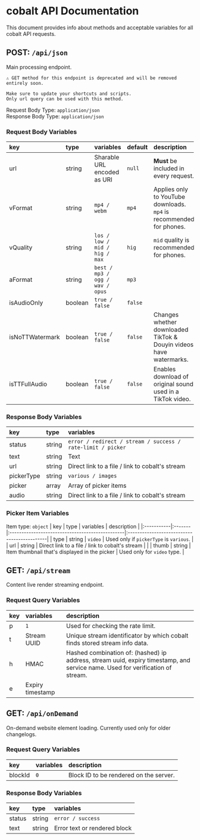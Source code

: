 # cobalt API Documentation
This document provides info about methods and acceptable variables for all cobalt API requests.<br>
## POST: ``/api/json``
Main processing endpoint.<br>
```
⚠️ GET method for this endpoint is deprecated and will be removed entirely soon.

Make sure to update your shortcuts and scripts.
Only url query can be used with this method.
```
Request Body Type: ``application/json``<br>
Response Body Type: ``application/json``

### Request Body Variables
| key             | type    | variables                         | default    | description                                                           |
|:----------------|:--------|:----------------------------------|:-----------|:----------------------------------------------------------------------|
| url             | string  | Sharable URL encoded as URI       | ``null``   | **Must** be included in every request.                                |
| vFormat         | string  | ``mp4 / webm``                    | ``mp4``    | Applies only to YouTube downloads. ``mp4`` is recommended for phones. |
| vQuality        | string  | ``los / low / mid / hig / max``   | ``hig``    | ``mid`` quality is recommended for phones.                            |
| aFormat         | string  | ``best / mp3 / ogg / wav / opus`` | ``mp3``    |                                                                       |
| isAudioOnly     | boolean | ``true / false``                  | ``false``  |                                                                       |
| isNoTTWatermark | boolean | ``true / false``                  | ``false``  | Changes whether downloaded TikTok & Douyin videos have watermarks.    |
| isTTFullAudio   | boolean | ``true / false``                  | ``false``  | Enables download of original sound used in a TikTok video.            |

### Response Body Variables
| key        | type   | variables                                                     |
|:-----------|:-------|:--------------------------------------------------------------|
| status     | string | ``error / redirect / stream / success / rate-limit / picker`` |
| text       | string | Text                                                          |
| url        | string | Direct link to a file / link to cobalt's stream               |
| pickerType | string | ``various / images``                                          |
| picker     | array  | Array of picker items                                         |
| audio      | string | Direct link to a file / link to cobalt's stream               |

### Picker Item Variables
Item type: ``object``
| key        | type   | variables                                       | description                                 |
|:-----------|:-------|:------------------------------------------------|:--------------------------------------------|
| type       | string | ``video``                                       | Used only if ``pickerType`` is ``various``. |
| url        | string | Direct link to a file / link to cobalt's stream |                                             |
| thumb      | string | Item thumbnail that's displayed in the picker   | Used only for ``video`` type.               |

## GET: ``/api/stream``
Content live render streaming endpoint.<br>

### Request Query Variables
| key | variables        | description                                                                                                                   |
|:----|:-----------------|:------------------------------------------------------------------------------------------------------------------------------|
| p   | ``1``            | Used for checking the rate limit.                                                                                             |
| t   | Stream UUID      | Unique stream identificator by which cobalt finds stored stream info data.                                                    |
| h   | HMAC             | Hashed combination of: (hashed) ip address, stream uuid, expiry timestamp, and service name. Used for verification of stream. |
| e   | Expiry timestamp |                                                                                                                               |

## GET: ``/api/onDemand``
On-demand website element loading. Currently used only for older changelogs.<br>

### Request Query Variables
| key     | variables | description                            |
|:--------|:----------|:---------------------------------------|
| blockId | ``0``     | Block ID to be rendered on the server. |

### Response Body Variables
| key        | type   | variables                    |
|:-----------|:-------|:-----------------------------|
| status     | string | ``error / success``          |
| text       | string | Error text or rendered block |
